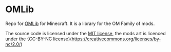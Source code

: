OMLib
==================

Repo for [OMLib](https://minecraft.curseforge.com/projects/omlib) for Minecraft. It is a library for the OM Family of mods.

The source code is licensed under the [MIT license](https://opensource.org/license/mit/), the mods art is licenced under the {CC-BY-NC license}(https://creativecommons.org/licenses/by-nc/2.0/)
  

